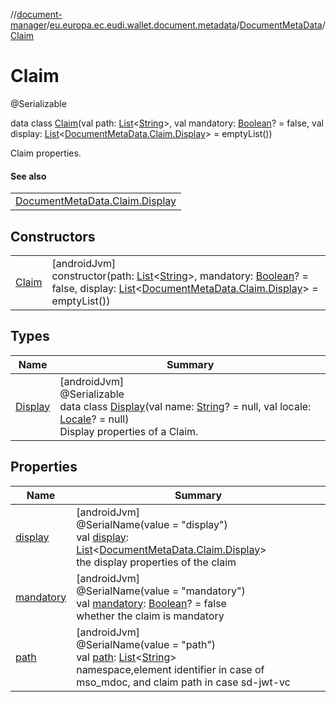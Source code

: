 //[document-manager](../../../../index.md)/[eu.europa.ec.eudi.wallet.document.metadata](../../index.md)/[DocumentMetaData](../index.md)/[Claim](index.md)

# Claim

@Serializable

data class [Claim](index.md)(val path: [List](https://kotlinlang.org/api/latest/jvm/stdlib/kotlin-stdlib/kotlin.collections/-list/index.html)&lt;[String](https://kotlinlang.org/api/latest/jvm/stdlib/kotlin-stdlib/kotlin/-string/index.html)&gt;, val mandatory: [Boolean](https://kotlinlang.org/api/latest/jvm/stdlib/kotlin-stdlib/kotlin/-boolean/index.html)? = false, val display: [List](https://kotlinlang.org/api/latest/jvm/stdlib/kotlin-stdlib/kotlin.collections/-list/index.html)&lt;[DocumentMetaData.Claim.Display](-display/index.md)&gt; = emptyList())

Claim properties.

#### See also

| |
|---|
| [DocumentMetaData.Claim.Display](-display/index.md) |

## Constructors

| | |
|---|---|
| [Claim](-claim.md) | [androidJvm]<br>constructor(path: [List](https://kotlinlang.org/api/latest/jvm/stdlib/kotlin-stdlib/kotlin.collections/-list/index.html)&lt;[String](https://kotlinlang.org/api/latest/jvm/stdlib/kotlin-stdlib/kotlin/-string/index.html)&gt;, mandatory: [Boolean](https://kotlinlang.org/api/latest/jvm/stdlib/kotlin-stdlib/kotlin/-boolean/index.html)? = false, display: [List](https://kotlinlang.org/api/latest/jvm/stdlib/kotlin-stdlib/kotlin.collections/-list/index.html)&lt;[DocumentMetaData.Claim.Display](-display/index.md)&gt; = emptyList()) |

## Types

| Name | Summary |
|---|---|
| [Display](-display/index.md) | [androidJvm]<br>@Serializable<br>data class [Display](-display/index.md)(val name: [String](https://kotlinlang.org/api/latest/jvm/stdlib/kotlin-stdlib/kotlin/-string/index.html)? = null, val locale: [Locale](https://developer.android.com/reference/kotlin/java/util/Locale.html)? = null)<br>Display properties of a Claim. |

## Properties

| Name | Summary |
|---|---|
| [display](display.md) | [androidJvm]<br>@SerialName(value = &quot;display&quot;)<br>val [display](display.md): [List](https://kotlinlang.org/api/latest/jvm/stdlib/kotlin-stdlib/kotlin.collections/-list/index.html)&lt;[DocumentMetaData.Claim.Display](-display/index.md)&gt;<br>the display properties of the claim |
| [mandatory](mandatory.md) | [androidJvm]<br>@SerialName(value = &quot;mandatory&quot;)<br>val [mandatory](mandatory.md): [Boolean](https://kotlinlang.org/api/latest/jvm/stdlib/kotlin-stdlib/kotlin/-boolean/index.html)? = false<br>whether the claim is mandatory |
| [path](path.md) | [androidJvm]<br>@SerialName(value = &quot;path&quot;)<br>val [path](path.md): [List](https://kotlinlang.org/api/latest/jvm/stdlib/kotlin-stdlib/kotlin.collections/-list/index.html)&lt;[String](https://kotlinlang.org/api/latest/jvm/stdlib/kotlin-stdlib/kotlin/-string/index.html)&gt;<br>namespace,element identifier in case of mso_mdoc, and claim path in case sd-jwt-vc |
